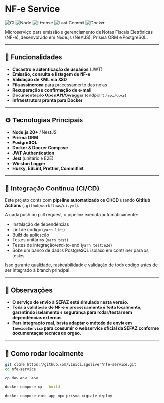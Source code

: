 # NF-e Service

![CI](https://github.com/viniciusgoliver/nfe-service/actions/workflows/ci.yml/badge.svg)
![Node](https://img.shields.io/badge/node-20+-brightgreen)
![License](https://img.shields.io/github/license/viniciusgoliver/nfe-service)
![Last Commit](https://img.shields.io/github/last-commit/viniciusgoliver/nfe-service)
![Docker](https://img.shields.io/badge/docker-ready-blue)

Microserviço para emissão e gerenciamento de Notas Fiscais Eletrônicas (NF-e), desenvolvido em Node.js (NestJS), Prisma ORM e PostgreSQL.

---

## 🚀 Funcionalidades

- **Cadastro e autenticação de usuários** (JWT)
- **Emissão, consulta e listagem de NF-e**
- **Validação de XML via XSD**
- **Fila assíncrona** para processamento das notas
- **Recuperação e confirmação de e-mail**
- **Documentação OpenAPI/Swagger** (endpoint `/api/docs`)
- **Infraestrutura pronta para Docker**

---

## ⚙️ Tecnologias Principais

- **Node.js 20+** / NestJS
- **Prisma ORM**
- **PostgreSQL**
- **Docker & Docker Compose**
- **JWT Authentication**
- **Jest** (unitário e E2E)
- **Winston Logger**
- **Husky, ESLint, Prettier, Commitlint**

---

## 🤖 Integração Contínua (CI/CD)

Este projeto conta com **pipeline automatizado de CI/CD** usando **GitHub Actions** (`.github/workflows/ci.yml`).

A cada push ou pull request, o pipeline executa automaticamente:

- Instalação de dependências
- Lint de código (`yarn lint`)
- Build da aplicação
- Testes unitários (`yarn test`)
- Testes de integração/end-to-end (`yarn test:e2e`)
- Sobe um banco de dados PostgreSQL isolado em container para os testes

Isso garante qualidade, rastreabilidade e validação de todo código antes de ser integrado à branch principal.

---

## 📝 Observações

- **O serviço de envio à SEFAZ está simulado nesta versão.**
- **Toda a validação de NF-e e processamento é feita localmente, garantindo isolamento e segurança para rodar/testar sem dependências externas.**
- **Para integração real, basta adaptar o método de envio em `InvoiceService` para consumir o webservice oficial da SEFAZ conforme documentação técnica do órgão.**

---

## 🏁 Como rodar localmente

```bash
git clone https://github.com/viniciusgoliver/nfe-service.git
cd nfe-service

cp dev.env .env

docker-compose up --build

docker-compose exec app npx prisma migrate deploy
```
